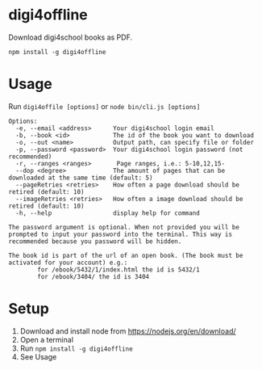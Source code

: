 # digi4offline
Download digi4school books as PDF.

```
npm install -g digi4offline
```

# Usage

Run `digi4offile [options]` or `node bin/cli.js [options]`

```
Options:
  -e, --email <address>      Your digi4school login email
  -b, --book <id>            The id of the book you want to download
  -o, --out <name>           Output path, can specify file or folder
  -p, --password <password>  Your digi4school login password (not recommended)
  -r, --ranges <ranges>       Page ranges, i.e.: 5-10,12,15-
  --dop <degree>             The amount of pages that can be downloaded at the same time (default: 5)
  --pageRetries <retries>    How often a page download should be retired (default: 10)
  --imageRetries <retries>   How often a image download should be retired (default: 10)
  -h, --help                 display help for command

The password argument is optional. When not provided you will be prompted to input your password into the terminal. This way is recommended because you password will be hidden.

The book id is part of the url of an open book. (The book must be activated for your account) e.g.:
        for /ebook/5432/1/index.html the id is 5432/1
        for /ebook/3404/ the id is 3404
```

# Setup

1. Download and install node from https://nodejs.org/en/download/
2. Open a terminal
3. Run `npm install -g digi4offline`
4. See Usage